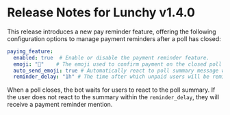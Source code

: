 # Release Notes for Lunchy v1.4.0

This release introduces a new pay reminder feature, offering the following configuration options to manage payment reminders after a poll has closed:

```yaml
paying_feature:
  enabled: true  # Enable or disable the payment reminder feature.
  emoji: "💸"    # The emoji used to confirm payment on the closed poll summary. Paid users react with this emoji.
  auto_send_emoji: true # Automatically react to poll summary message with the payment confirmation emoji.
  reminder_delay: "1h" # The time after which unpaid users will be reminded to pay. Examples: "30m", "1h", "24h", "7d".
```

When a poll closes, the bot waits for users to react to the poll summary. If the user does not react to the summary within the `reminder_delay`, they will receive a payment reminder mention.
